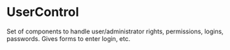 # UserControl

Set of components to handle user/administrator rights, permissions, logins, passwords. Gives forms to enter login, etc.
